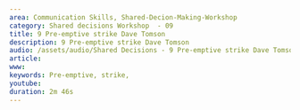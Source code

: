 ```yaml
---
area: Communication Skills, Shared-Decion-Making-Workshop
category: Shared decisions Workshop  - 09
title: 9 Pre-emptive strike Dave Tomson
description: 9 Pre-emptive strike Dave Tomson
audio: /assets/audio/Shared Decisions - 9 Pre-emptive strike Dave Tomson - MQ.mp3
article: 
www: 
keywords: Pre-emptive, strike,
youtube: 
duration: 2m 46s
--- 
```


